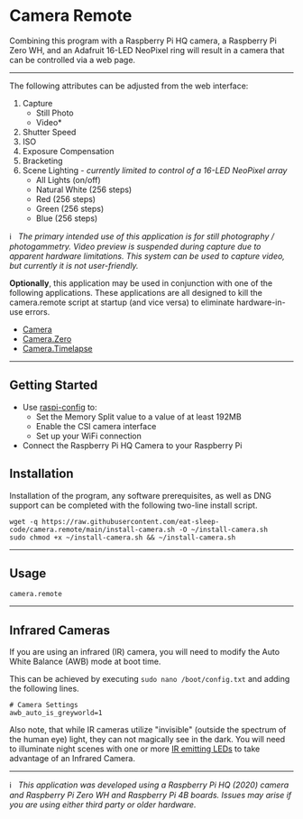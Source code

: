 # Camera Remote

Combining this program with a Raspberry Pi HQ camera, a Raspberry Pi Zero WH, and an Adafruit 16-LED NeoPixel ring will result in a camera that can be controlled via a web page.

---

The following attributes can be adjusted from the web interface:

1) Capture
     - Still Photo
     - Video*
1) Shutter Speed
1) ISO
1) Exposure Compensation
1) Bracketing
1) Scene Lighting - *currently limited to control of a 16-LED NeoPixel array*
     - All Lights (on/off)
     - Natural White (256 steps)
     - Red (256 steps)
     - Green (256 steps)
     - Blue (256 steps)

:information_source: &nbsp; *The primary intended use of this application is for still photography / photogammetry.  Video preview is suspended during capture due to apparent hardware limitations.   This system can be used to capture video, but currently it is not user-friendly.*

**Optionally**, this application may be used in conjunction with one of the following applications.  These applications are all designed to kill the camera.remote script at startup (and vice versa) to eliminate hardware-in-use errors.
   - [Camera](https://github.com/eat-sleep-code/camera)
   - [Camera.Zero](https://github.com/eat-sleep-code/camera.zero)
   - [Camera.Timelapse](https://github.com/eat-sleep-code/camera.timelapse)


---
## Getting Started

- Use [raspi-config](https://www.raspberrypi.org/documentation/configuration/raspi-config.md) to:
  - Set the Memory Split value to a value of at least 192MB
  - Enable the CSI camera interface
  - Set up your WiFi connection
- Connect the Raspberry Pi HQ Camera to your Raspberry Pi


## Installation

Installation of the program, any software prerequisites, as well as DNG support can be completed with the following two-line install script.

```
wget -q https://raw.githubusercontent.com/eat-sleep-code/camera.remote/main/install-camera.sh -O ~/install-camera.sh
sudo chmod +x ~/install-camera.sh && ~/install-camera.sh
```

---

## Usage
```
camera.remote
```

---

## Infrared Cameras
If you are using an infrared (IR) camera, you will need to modify the Auto White Balance (AWB) mode at boot time.

This can be achieved by executing `sudo nano /boot/config.txt` and adding the following lines.

```
# Camera Settings 
awb_auto_is_greyworld=1
```

Also note, that while IR cameras utilize "invisible" (outside the spectrum of the human eye) light, they can not magically see in the dark.   You will need to illuminate night scenes with one or more [IR emitting LEDs](https://www.adafruit.com/product/387) to take advantage of an Infrared Camera.

---

:information_source:  &nbsp; *This application was developed using a Raspberry Pi HQ (2020) camera and Raspberry Pi Zero WH and Raspberry Pi 4B boards.   Issues may arise if you are using either third party or older hardware.*
